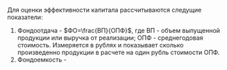 Для оценки эффективности капитала рассчитываются следущие показатели:
1. Фондоотдача - $ФО=\frac{ВП}{ОПФ}$, где ВП - объем выпущенной продукции или выручка от реализации; ОПФ - среднегодовая стоимость. Измеряется в рублях и показывает сколько произведенно продукции в расчете на один рубль стоимости ОПФ.
2. Фондоемкость - 